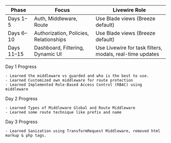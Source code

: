 | **Phase**  | **Focus**                              | **Livewire Role**                                        |
| ---------- | -------------------------------------- | -------------------------------------------------------- |
| Days 1–5   | Auth, Middleware, Route                | Use Blade views (Breeze default)                         |
| Days 6–10  | Authorization, Policies, Relationships | Use Blade views (Breeze default)                         |
| Days 11–15 | Dashboard, Filtering, Dynamic UI       | Use Livewire for task filters, modals, real-time updates |


 Day 1 Progress

    - Learned the middleware vs guarded and who is the best to use.
    - Learned Customized own middleware for route protection
    - Learned Implemented Role-Based Access Control (RBAC) using middleware

 Day 2 Progress
 
    - Learned Types of Middleware Global and Route Middleware
    - Learned some route technique like prefix and name

 Day 3 Progress
 
    - Learned Sanization using TransformRequest Middleware, removed html markup & php tags.


